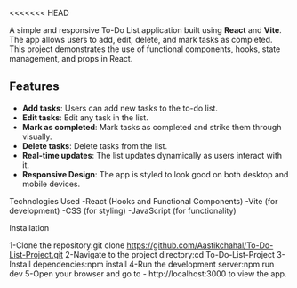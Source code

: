 <<<<<<< HEAD


A simple and responsive To-Do List application built using **React** and **Vite**. The app allows users to add, edit, delete, and mark tasks as completed. This project demonstrates the use of functional components, hooks, state management, and props in React.

## Features

- **Add tasks**: Users can add new tasks to the to-do list.
- **Edit tasks**: Edit any task in the list.
- **Mark as completed**: Mark tasks as completed and strike them through visually.
- **Delete tasks**: Delete tasks from the list.
- **Real-time updates**: The list updates dynamically as users interact with it.
- **Responsive Design**: The app is styled to look good on both desktop and mobile devices.

Technologies Used
-React (Hooks and Functional Components)
-Vite (for development)
-CSS (for styling)
-JavaScript (for functionality)

Installation

1-Clone the repository:git clone https://github.com/Aastikchahal/To-Do-List-Project.git
2-Navigate to the project directory:cd To-Do-List-Project
3-Install dependencies:npm install
4-Run the development server:npm run dev
5-Open your browser and go to -  http://localhost:3000 to view the app.